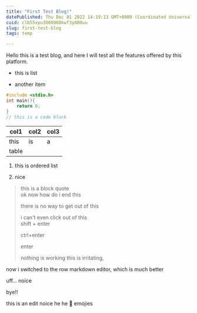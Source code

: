 ```yaml
---
title: "First Test Blog!"
datePublished: Thu Dec 01 2022 14:19:13 GMT+0000 (Coordinated Universal Time)
cuid: clb55xpu3000008kwf3y800uu
slug: first-test-blog
tags: temp

---
```


Hello this is a test blog, and here I will test all the features offered by this platform.

*   this is list
    
*   another item
    

```c
#include <stdio.h>
int main(){
    return 0;
}
// this is a code block
```

| col1 | col2 | col3 |
| --- | --- | --- |
| this | is | a |
| table |  |  |

1.  this is ordered list
    
2.  nice
    

> this is a block quote  
> ok now how do i end this
> 
> there is no way to get out of this
> 
> i can't even click out of this  
> shift + enter
> 
> ctrl+enter
> 
> enter
> 
> nothing is working this is irritating, 

now i switched to the row markdown editor, which is much better

uff...
noice

bye!!

this is an edit
noice he he 🙂 emojies
